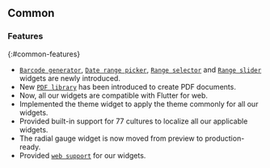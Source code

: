 ## Common

### Features
{:#common-features}
 
* [`Barcode generator`](https://help.syncfusion.com/flutter/release-notes/v18.1.0.42?type=all#barcode-generator-preview), [`Date range picker`](https://help.syncfusion.com/flutter/release-notes/v18.1.0.42?type=all#date-range-picker-preview), [`Range selector`](https://help.syncfusion.com/flutter/release-notes/v18.1.0.42?type=all#range-selector-preview) and [`Range slider`](https://help.syncfusion.com/flutter/release-notes/v18.1.0.42?type=all#range-slider-preview) widgets are newly introduced. 
* New [`PDF library`](https://help.syncfusion.com/flutter/release-notes/v18.1.0.42?type=all#pdf-preview) has been introduced to create PDF documents.
* Now, all our widgets are compatible with Flutter for web.
* Implemented the theme widget to apply the theme commonly for all our widgets.
* Provided built-in support for 77 cultures to localize all our applicable widgets.
* The radial gauge widget is now moved from preview to production-ready.
* Provided [`web support`](https://flutter.syncfusion.com/) for our widgets.